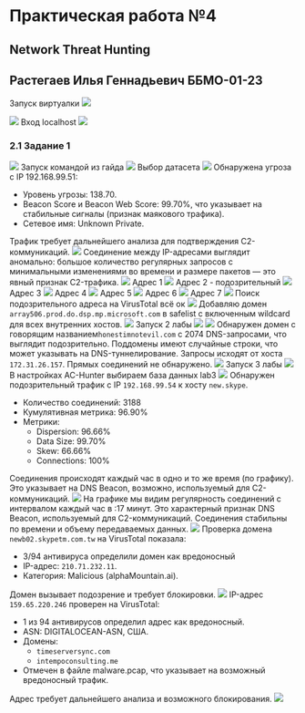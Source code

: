 
# Практическая работа №4
## Network Threat Hunting
## Растегаев Илья Геннадьевич ББМО-01-23
Запуск виртуалки
![](https://i.imgur.com/ah7VKba.png)

![](https://i.imgur.com/7Lk6Bvn.png)
Вход localhost
![](https://i.imgur.com/KEdmlW8.png)

### 2.1 Задание 1

![](https://i.imgur.com/NwIFHG9.png)
Запуск командой из гайда
![](https://i.imgur.com/qPnNXdu.png)
Выбор датасета
![](https://i.imgur.com/OyM4TRc.png)
Обнаружена угроза с IP 192.168.99.51:

-   Уровень угрозы: 138.70.
-   Beacon Score и Beacon Web Score: 99.70%, что указывает на стабильные сигналы (признак маякового трафика).
-   Сетевое имя: Unknown Private.

Трафик требует дальнейшего анализа для подтверждения C2-коммуникаций.
![](https://i.imgur.com/SmamZMY.png)
Соединение между IP-адресами выглядит аномально: большое количество регулярных запросов с минимальными изменениями во времени и размере пакетов — это явный признак C2-трафика.
![](https://i.imgur.com/0XPsUhM.png)
Адрес 1
![](https://i.imgur.com/WysNrof.png)
Адрес 2 - подозрительный
![](https://i.imgur.com/Hj6fuvq.png)
Адрес 3
![](https://i.imgur.com/xMC6dyn.png)
Адрес 4
![](https://i.imgur.com/Tpwn0Mp.png)
Адрес 5 
![](https://i.imgur.com/whT05l4.png)
Адрес 6
![](https://i.imgur.com/Y4E4fLF.png)
Адрес 7
![](https://i.imgur.com/OiGYTLi.png)
Поиск подозрительного адреса на VirusTotal всё ок
![](https://i.imgur.com/cCp7FQ2.png)
Добавляю домен `array506.prod.do.dsp.mp.microsoft.com` в safelist с включенным wildcard для всех внутренних хостов.
![](https://i.imgur.com/7XND4Y4.png)
Запуск 2 лабы
![](https://i.imgur.com/IjTGQVZ.png)
![](https://i.imgur.com/1c77f5n.png)
Обнаружен домен с говорящим названием`honestimnotevil.com` с 2074 DNS-запросами, что выглядит подозрительно. Поддомены имеют случайные строки, что может указывать на DNS-туннелирование. Запросы исходят от хоста `172.31.26.157`. Прямых соединений не обнаружено.
![](https://i.imgur.com/s1mQYu8.png)
Запуск 3 лабы
![](https://i.imgur.com/X1Oa1Ls.png)
В настройках AC-Hunter выбираем база данных lab3
![](https://i.imgur.com/rwV895Z.png)
Обнаружен подозрительный трафик с IP `192.168.99.54` к хосту `new.skype`.

-   Количество соединений: 3188
-   Кумулятивная метрика: 96.90%
-   Метрики:
    -   Dispersion: 96.66%
    -   Data Size: 99.70%
    -   Skew: 66.66%
    -   Connections: 100%

Соединения происходят каждый час в одно и то же время (по графику). Это указывает на DNS Beacon, возможно, используемый для C2-коммуникаций.
![](https://i.imgur.com/UJrjx3U.png)
На графике мы видим регулярность соединений с интервалом каждый час в :17 минут. Это характерный признак DNS Beacon, используемый для C2-коммуникаций. Соединения стабильны по времени и объему передаваемых данных.
![](https://i.imgur.com/nj6GRxL.png)
Проверка домена `newb02.skypetm.com.tw` на VirusTotal показала:

-   3/94 антивируса определили домен как вредоносный
-   IP-адрес: `210.71.232.11`.
-   Категория: Malicious (alphaMountain.ai).

Домен вызывает подозрение и требует блокировки.
![](https://i.imgur.com/DgRPqj6.png)
IP-адрес `159.65.220.246` проверен на VirusTotal:

-   1 из 94 антивирусов определил адрес как  вредоносный.
-   ASN: DIGITALOCEAN-ASN, США.
-   Домены:
    -   `timeserversync.com`
    -   `intempoconsulting.me`
-   Отмечен в файле malware.pcap, что указывает на возможный вредоносный трафик.

Адрес требует дальнейшего анализа и возможного блокирования.
![](https://i.imgur.com/NGcR59l.png)

